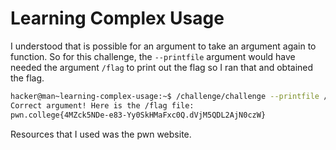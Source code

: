 # Learning Complex Usage
I understood that is possible for an argument to take an argument again to function. So for this challenge, the `--printfile` argument would have needed the argument `/flag` to print out the flag so I ran that and obtained the flag.
```bash
hacker@man~learning-complex-usage:~$ /challenge/challenge --printfile /flag
Correct argument! Here is the /flag file:
pwn.college{4MZck5NDe-e83-Yy0SkHMaFxc0Q.dVjM5QDL2AjN0czW}
```
Resources that I used was the pwn website.
